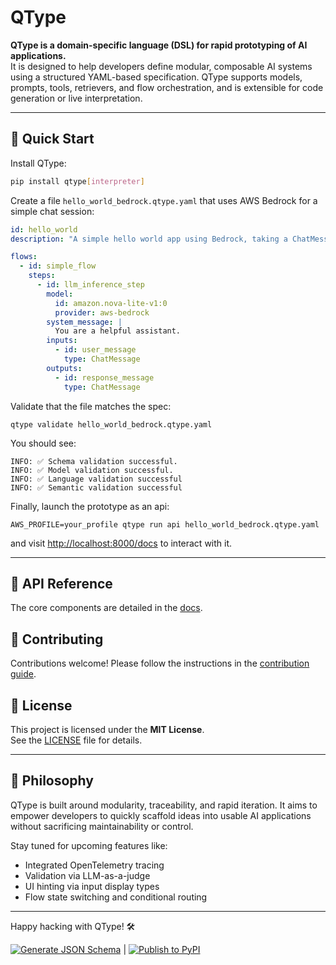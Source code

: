 # QType

**QType is a domain-specific language (DSL) for rapid prototyping of AI applications.**  
It is designed to help developers define modular, composable AI systems using a structured YAML-based specification. QType supports models, prompts, tools, retrievers, and flow orchestration, and is extensible for code generation or live interpretation.

---

## 🚀 Quick Start

Install QType:

```bash
pip install qtype[interpreter]
```

Create a file `hello_world_bedrock.qtype.yaml` that uses AWS Bedrock for a simple chat session:
```yaml
id: hello_world
description: "A simple hello world app using Bedrock, taking a ChatMessage as input."

flows:
  - id: simple_flow
    steps:
      - id: llm_inference_step
        model: 
          id: amazon.nova-lite-v1:0
          provider: aws-bedrock
        system_message: |
          You are a helpful assistant.
        inputs:
          - id: user_message
            type: ChatMessage
        outputs:
          - id: response_message
            type: ChatMessage
```

Validate that the file matches the spec:
```
qtype validate hello_world_bedrock.qtype.yaml
```

You should see:
```
INFO: ✅ Schema validation successful.
INFO: ✅ Model validation successful.
INFO: ✅ Language validation successful
INFO: ✅ Semantic validation successful
```

Finally, launch the prototype as an api:
```
AWS_PROFILE=your_profile qtype run api hello_world_bedrock.qtype.yaml 
```
and visit [http://localhost:8000/docs](http://localhost:8000/docs) to interact with it.

---

## 📄 API Reference

The core components are detailed in the [docs](./docs/components).


## 🤝 Contributing

Contributions welcome! Please follow the instructions in the [contribution guide](./docs/contributing.md).

## 📄 License

This project is licensed under the **MIT License**.  
See the [LICENSE](./LICENSE) file for details.

---

## 🧠 Philosophy

QType is built around modularity, traceability, and rapid iteration. It aims to empower developers to quickly scaffold ideas into usable AI applications without sacrificing maintainability or control.

Stay tuned for upcoming features like:
- Integrated OpenTelemetry tracing
- Validation via LLM-as-a-judge
- UI hinting via input display types
- Flow state switching and conditional routing

---

Happy hacking with QType! 🛠️


[![Generate JSON Schema](https://github.com/bazaarvoice/qtype/actions/workflows/github_workflows_generate-schema.yml/badge.svg)](https://github.com/bazaarvoice/qtype/actions/workflows/github_workflows_generate-schema.yml) | [![Publish to PyPI](https://github.com/bazaarvoice/qtype/actions/workflows/publish-pypi.yml/badge.svg)](https://github.com/bazaarvoice/qtype/actions/workflows/publish-pypi.yml)